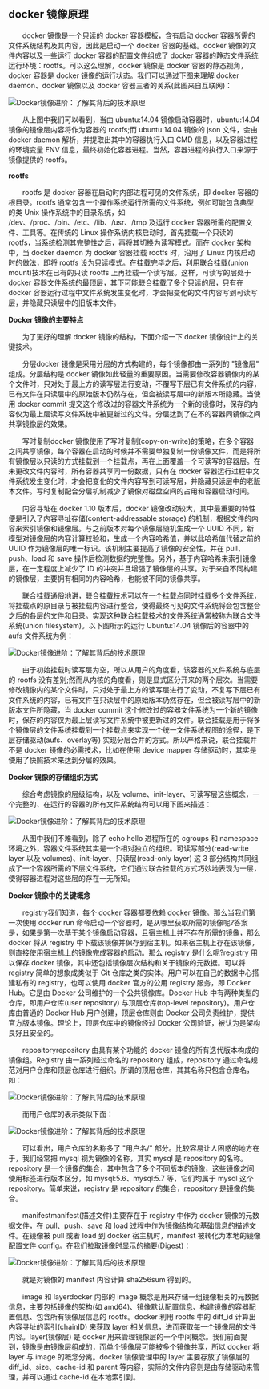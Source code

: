 ## docker 镜像原理

　　docker 镜像是一个只读的 docker 容器模板，含有启动 docker 容器所需的文件系统结构及其内容，因此是启动一个 docker 容器的基础。docker 镜像的文件内容以及一些运行 docker 容器的配置文件组成了 docker 容器的静态文件系统运行环境：rootfs。可以这么理解，docker 镜像是 docker 容器的静态视角，docker 容器是 docker 镜像的运行状态。我们可以通过下图来理解 docker daemon、docker 镜像以及 docker 容器三者的关系\(此图来自互联网\)：

![](http://image20.it168.com/201805_670x502/3192/7ec6495c76c134b0.jpg "Docker镜像进阶：了解其背后的技术原理")

　　从上图中我们可以看到，当由 ubuntu:14.04 镜像启动容器时，ubuntu:14.04 镜像的镜像层内容将作为容器的 rootfs;而 ubuntu:14.04 镜像的 json 文件，会由 docker daemon 解析，并提取出其中的容器执行入口 CMD 信息，以及容器进程的环境变量 ENV 信息，最终初始化容器进程。当然，容器进程的执行入口来源于镜像提供的 rootfs。

**rootfs**

　　rootfs 是 docker 容器在启动时内部进程可见的文件系统，即 docker 容器的根目录。rootfs 通常包含一个操作系统运行所需的文件系统，例如可能包含典型的类 Unix 操作系统中的目录系统，如 /dev、/proc、/bin、/etc、/lib、/usr、/tmp 及运行 docker 容器所需的配置文件、工具等。在传统的 Linux 操作系统内核启动时，首先挂载一个只读的 rootfs，当系统检测其完整性之后，再将其切换为读写模式。而在 docker 架构中，当 docker daemon 为 docker 容器挂载 rootfs 时，沿用了 Linux 内核启动时的做法，即将 rootfs 设为只读模式。在挂载完毕之后，利用联合挂载\(union mount\)技术在已有的只读 rootfs 上再挂载一个读写层。这样，可读写的层处于 docker 容器文件系统的最顶层，其下可能联合挂载了多个只读的层，只有在 docker 容器运行过程中文件系统发生变化时，才会把变化的文件内容写到可读写层，并隐藏只读层中的旧版本文件。

**Docker 镜像的主要特点**

　　为了更好的理解 docker 镜像的结构，下面介绍一下 docker 镜像设计上的关键技术。

　　分层docker 镜像是采用分层的方式构建的，每个镜像都由一系列的 "镜像层" 组成。分层结构是 docker 镜像如此轻量的重要原因。当需要修改容器镜像内的某个文件时，只对处于最上方的读写层进行变动，不覆写下层已有文件系统的内容，已有文件在只读层中的原始版本仍然存在，但会被读写层中的新版本所隐藏。当使用 docker commit 提交这个修改过的容器文件系统为一个新的镜像时，保存的内容仅为最上层读写文件系统中被更新过的文件。分层达到了在不的容器同镜像之间共享镜像层的效果。

　　写时复制docker 镜像使用了写时复制\(copy-on-write\)的策略，在多个容器之间共享镜像，每个容器在启动的时候并不需要单独复制一份镜像文件，而是将所有镜像层以只读的方式挂载到一个挂载点，再在上面覆盖一个可读写的容器层。在未更改文件内容时，所有容器共享同一份数据，只有在 docker 容器运行过程中文件系统发生变化时，才会把变化的文件内容写到可读写层，并隐藏只读层中的老版本文件。写时复制配合分层机制减少了镜像对磁盘空间的占用和容器启动时间。

　　内容寻址在 docker 1.10 版本后，docker 镜像改动较大，其中最重要的特性便是引入了内容寻址存储\(content-addressable storage\) 的机制，根据文件的内容来索引镜像和镜像层。与之前版本对每个镜像层随机生成一个 UUID 不同，新模型对镜像层的内容计算校验和，生成一个内容哈希值，并以此哈希值代替之前的 UUID 作为镜像层的唯一标识。该机制主要提高了镜像的安全性，并在 pull、push、load 和 save 操作后检测数据的完整性。另外，基于内容哈希来索引镜像层，在一定程度上减少了 ID 的冲突并且增强了镜像层的共享。对于来自不同构建的镜像层，主要拥有相同的内容哈希，也能被不同的镜像共享。

　　联合挂载通俗地讲，联合挂载技术可以在一个挂载点同时挂载多个文件系统，将挂载点的原目录与被挂载内容进行整合，使得最终可见的文件系统将会包含整合之后的各层的文件和目录。实现这种联合挂载技术的文件系统通常被称为联合文件系统\(union filesystem\)。以下图所示的运行 Ubuntu:14.04 镜像后的容器中的 aufs 文件系统为例：

![](http://image20.it168.com/201805_670x502/3192/1c7c123fdb9975c7.png "Docker镜像进阶：了解其背后的技术原理")

　　由于初始挂载时读写层为空，所以从用户的角度看，该容器的文件系统与底层的 rootfs 没有差别;然而从内核的角度看，则是显式区分开来的两个层次。当需要修改镜像内的某个文件时，只对处于最上方的读写层进行了变动，不复写下层已有文件系统的内容，已有文件在只读层中的原始版本仍然存在，但会被读写层中的新版本文件所隐藏，当 docker commit 这个修改过的容器文件系统为一个新的镜像时，保存的内容仅为最上层读写文件系统中被更新过的文件。联合挂载是用于将多个镜像层的文件系统挂载到一个挂载点来实现一个统一文件系统视图的途径，是下层存储驱动\(aufs、overlay等\) 实现分层合并的方式。所以严格来说，联合挂载并不是 docker 镜像的必需技术，比如在使用 device mapper 存储驱动时，其实是使用了快照技术来达到分层的效果。

**Docker 镜像的存储组织方式**

　　综合考虑镜像的层级结构，以及 volume、init-layer、可读写层这些概念，一个完整的、在运行的容器的所有文件系统结构可以用下图来描述：

![](http://image20.it168.com/201805_670x502/3192/d1453cf4be137c95.png "Docker镜像进阶：了解其背后的技术原理")

　　从图中我们不难看到，除了 echo hello 进程所在的 cgroups 和 namespace 环境之外，容器文件系统其实是一个相对独立的组织。可读写部分\(read-write layer 以及 volumes\)、init-layer、只读层\(read-only layer\) 这 3 部分结构共同组成了一个容器所需的下层文件系统，它们通过联合挂载的方式巧妙地表现为一层，使得容器进程对这些层的存在一无所知。

**Docker 镜像中的关键概念**

　　registry我们知道，每个 docker 容器都要依赖 docker 镜像。那么当我们第一次使用 docker run 命令启动一个容器时，是从哪里获取所需的镜像呢?答案是，如果是第一次基于某个镜像启动容器，且宿主机上并不存在所需的镜像，那么 docker 将从 registry 中下载该镜像并保存到宿主机。如果宿主机上存在该镜像，则直接使用宿主机上的镜像完成容器的启动。那么 registry 是什么呢?registry 用以保存 docker 镜像，其中还包括镜像层次结构和关于镜像的元数据。可以将 registry 简单的想象成类似于 Git 仓库之类的实体。用户可以在自己的数据中心搭建私有的 registry，也可以使用 docker 官方的公用 registry 服务，即 Docker Hub。它是由 Docker 公司维护的一个公共镜像库。Docker Hub 中有两种类型的仓库，即用户仓库\(user repository\) 与顶层仓库\(top-level repository\)。用户仓库由普通的 Docker Hub 用户创建，顶层仓库则由 Docker 公司负责维护，提供官方版本镜像。理论上，顶层仓库中的镜像经过 Docker 公司验证，被认为是架构良好且安全的。

　　repositoryrepository 由具有某个功能的 docker 镜像的所有迭代版本构成的镜像组。Registry 由一系列经过命名的 repository 组成，repository 通过命名规范对用户仓库和顶层仓库进行组织。所谓的顶层仓库，其其名称只包含仓库名，如：

![](http://image20.it168.com/201805_335x251/3192/9abb5da0baf15e0f.png "Docker镜像进阶：了解其背后的技术原理")

　　而用户仓库的表示类似下面：

![](http://image20.it168.com/201805_335x251/3192/aa11f15de3957049.png "Docker镜像进阶：了解其背后的技术原理")

　　可以看出，用户仓库的名称多了 "用户名/" 部分。比较容易让人困惑的地方在于，我们经常把 mysql 视为镜像的名称，其实 mysql 是 repository 的名称。repository 是一个镜像的集合，其中包含了多个不同版本的镜像，这些镜像之间使用标签进行版本区分，如 mysql:5.6、mysql:5.7 等，它们均属于 mysql 这个 repository。简单来说，registry 是 repository 的集合，repository 是镜像的集合。

　　manifestmanifest\(描述文件\)主要存在于 registry 中作为 docker 镜像的元数据文件，在 pull、push、save 和 load 过程中作为镜像结构和基础信息的描述文件。在镜像被 pull 或者 load 到 docker 宿主机时，manifest 被转化为本地的镜像配置文件 config。在我们拉取镜像时显示的摘要\(Digest\)：

![](http://image20.it168.com/201805_670x502/3192/213297b8092a40d.png "Docker镜像进阶：了解其背后的技术原理")

　　就是对镜像的 manifest 内容计算 sha256sum 得到的。

　　image 和 layerdocker 内部的 image 概念是用来存储一组镜像相关的元数据信息，主要包括镜像的架构\(如 amd64\)、镜像默认配置信息、构建镜像的容器配置信息、包含所有镜像层信息的 rootfs。docker 利用 rootfs 中的 diff\_id 计算出内容寻址的索引\(chainID\) 来获取 layer 相关信息，进而获取每一个镜像层的文件内容。layer\(镜像层\) 是 docker 用来管理镜像层的一个中间概念。我们前面提到，镜像是由镜像层组成的，而单个镜像层可能被多个镜像共享，所以 docker 将 layer 与 image 的概念分离。docker 镜像管理中的 layer 主要存放了镜像层的 diff\_id、size、cache-id 和 parent 等内容，实际的文件内容则是由存储驱动来管理，并可以通过 cache-id 在本地索引到。

